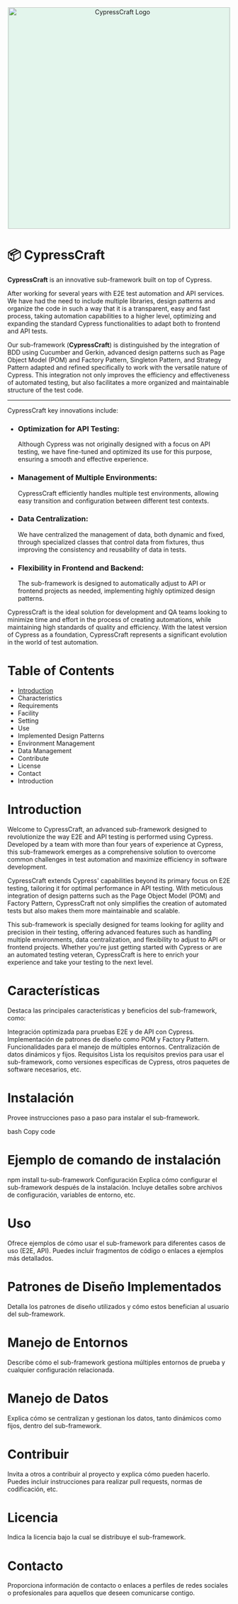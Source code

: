 <div style="background: #e3f5ec;" align="center">
    <img src="https://github.com/jasp402/CypressCraft/assets/8978470/beec7789-bdeb-4af1-91ae-2e7c40a51d4f" width="500" alt="CypressCraft Logo">
</div>

# 📦 CypressCraft
**CypressCraft** is an innovative sub-framework built on top of Cypress.

After working for several years with E2E test automation and API services. We have had the need to include multiple libraries, design patterns and organize the code in such a way that it is a transparent, easy and fast process, taking automation capabilities to a higher level, optimizing and expanding the standard Cypress functionalities to adapt both to frontend and API tests.

Our sub-framework (**CypressCraft**) is distinguished by the integration of BDD using Cucumber and Gerkin, advanced design patterns such as Page Object Model (POM) and Factory Pattern, Singleton Pattern, and Strategy Pattern adapted and refined specifically to work with the versatile nature of Cypress. This integration not only improves the efficiency and effectiveness of automated testing, but also facilitates a more organized and maintainable structure of the test code.

---

CypressCraft key innovations include:

- ### Optimization for API Testing:
   Although Cypress was not originally designed with a focus on API testing, we have fine-tuned and optimized its use for this purpose, ensuring a smooth and effective experience.
- ### Management of Multiple Environments:
   CypressCraft efficiently handles multiple test environments, allowing easy transition and configuration between different test contexts.
- ### Data Centralization:
   We have centralized the management of data, both dynamic and fixed, through specialized classes that control data from fixtures, thus improving the consistency and reusability of data in tests.
- ### Flexibility in Frontend and Backend:
   The sub-framework is designed to automatically adjust to API or frontend projects as needed, implementing highly optimized design patterns.

CypressCraft is the ideal solution for development and QA teams looking to minimize time and effort in the process of creating automations, while maintaining high standards of quality and efficiency. With the latest version of Cypress as a foundation, CypressCraft represents a significant evolution in the world of test automation.


# Table of Contents
- [Introduction](#Introduction)
- Characteristics
- Requirements
- Facility
- Setting
- Use
- Implemented Design Patterns
- Environment Management
- Data Management
- Contribute
- License
- Contact
- Introduction

# Introduction
Welcome to CypressCraft, an advanced sub-framework designed to revolutionize the way E2E and API testing is performed using Cypress. Developed by a team with more than four years of experience at Cypress, this sub-framework emerges as a comprehensive solution to overcome common challenges in test automation and maximize efficiency in software development.

CypressCraft extends Cypress' capabilities beyond its primary focus on E2E testing, tailoring it for optimal performance in API testing. With meticulous integration of design patterns such as the Page Object Model (POM) and Factory Pattern, CypressCraft not only simplifies the creation of automated tests but also makes them more maintainable and scalable.

This sub-framework is specially designed for teams looking for agility and precision in their testing, offering advanced features such as handling multiple environments, data centralization, and flexibility to adjust to API or frontend projects. Whether you're just getting started with Cypress or are an automated testing veteran, CypressCraft is here to enrich your experience and take your testing to the next level.



# Características
Destaca las principales características y beneficios del sub-framework, como:

Integración optimizada para pruebas E2E y de API con Cypress.
Implementación de patrones de diseño como POM y Factory Pattern.
Funcionalidades para el manejo de múltiples entornos.
Centralización de datos dinámicos y fijos.
Requisitos
Lista los requisitos previos para usar el sub-framework, como versiones específicas de Cypress, otros paquetes de software necesarios, etc.

# Instalación
Provee instrucciones paso a paso para instalar el sub-framework.

bash
Copy code
# Ejemplo de comando de instalación
npm install tu-sub-framework
Configuración
Explica cómo configurar el sub-framework después de la instalación. Incluye detalles sobre archivos de configuración, variables de entorno, etc.

# Uso
Ofrece ejemplos de cómo usar el sub-framework para diferentes casos de uso (E2E, API). Puedes incluir fragmentos de código o enlaces a ejemplos más detallados.

# Patrones de Diseño Implementados
Detalla los patrones de diseño utilizados y cómo estos benefician al usuario del sub-framework.

# Manejo de Entornos
Describe cómo el sub-framework gestiona múltiples entornos de prueba y cualquier configuración relacionada.

# Manejo de Datos
Explica cómo se centralizan y gestionan los datos, tanto dinámicos como fijos, dentro del sub-framework.

# Contribuir
Invita a otros a contribuir al proyecto y explica cómo pueden hacerlo. Puedes incluir instrucciones para realizar pull requests, normas de codificación, etc.

# Licencia
Indica la licencia bajo la cual se distribuye el sub-framework.

# Contacto
Proporciona información de contacto o enlaces a perfiles de redes sociales o profesionales para aquellos que deseen comunicarse contigo.
